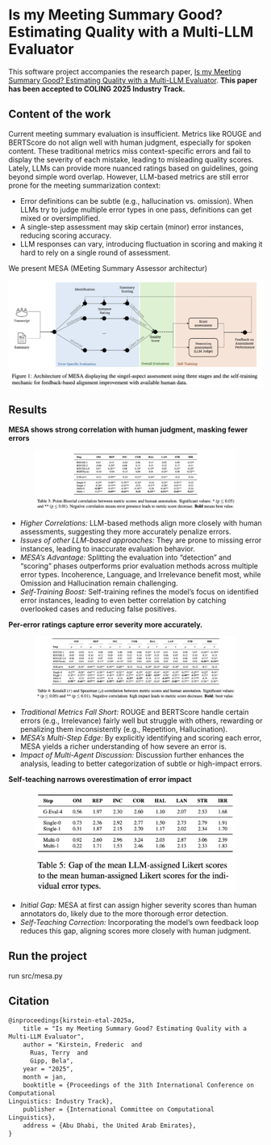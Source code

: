 # Is my Meeting Summary Good? Estimating Quality with a Multi-LLM Evaluator
This software project accompanies the research paper, [Is my Meeting Summary Good? Estimating Quality with a Multi-LLM Evaluator](https://arxiv.org/abs/2411.18444). **This paper has been accepted to COLING 2025 Industry Track.**


## Content of the work
Current meeting summary evaluation is insufficient. Metrics like ROUGE and BERTScore do not align well with human judgment, especially for spoken content.
These traditional metrics miss context-specific errors and fail to display the severity of each mistake, leading to misleading quality scores.
Lately, LLMs can provide more nuanced ratings based on guidelines, going beyond simple word overlap.
However, LLM-based metrics are still error prone for the meeting summarization context:
- Error definitions can be subtle (e.g., hallucination vs. omission). When LLMs try to judge multiple error types in one pass, definitions can get mixed or oversimplified.
- A single-step assessment may skip certain (minor) error instances, reducing scoring accuracy.
- LLM responses can vary, introducing fluctuation in scoring and making it hard to rely on a single round of assessment.

We present MESA (MEeting Summary Assessor architectur)

<p align="center">
<img src="imgs/Main.png" alt="Main_Figure">
</p>

## Results

**MESA shows strong correlation with human judgment, masking fewer errors**
<p align="center">
<img src="imgs/Correlation.png" alt="Correlation" width="400px">
</p>

- *Higher Correlations:* LLM-based methods align more closely with human assessments, suggesting they more accurately penalize errors.
- *Issues of other LLM-based approaches:* They are prone to missing error instances, leading to inaccurate evaluation behavior.
- *MESA’s Advantage:* Splitting the evaluation into “detection” and “scoring” phases outperforms prior evaluation methods across multiple error types. Incoherence, Language, and Irrelevance benefit most, while Omission and Hallucination remain challenging.
- *Self-Training Boost:* Self-training refines the model’s focus on identified error instances, leading to even better correlation by catching overlooked cases and reducing false positives.



**Per-error ratings capture error severity more accurately.**

<p align="center">
<img src="imgs/Error_severity.png" alt="Error_severity" width="400px">
</p>

- *Traditional Metrics Fall Short:* ROUGE and BERTScore handle certain errors (e.g., Irrelevance) fairly well but struggle with others, rewarding or penalizing them inconsistently (e.g., Repetition, Hallucination).
- *MESA’s Multi-Step Edge:* By explicitly identifying and scoring each error, MESA yields a richer understanding of how severe an error is.
- *Impact of Multi-Agent Discussion:* Discussion further enhances the analysis, leading to better categorization of subtle or high-impact errors.


**Self-teaching narrows overestimation of error impact**

<p align="center">
<img src="imgs/Self_teaching.png" alt="Self_teaching" width="400px">
</p>

- *Initial Gap:* MESA at first can assign higher severity scores than human annotators do, likely due to the more thorough error detection.
- *Self-Teaching Correction:* Incorporating the model’s own feedback loop reduces this gap, aligning scores more closely with human judgment.

## Run the project
run src/mesa.py

## Citation
```
@inproceedings{kirstein-etal-2025a,
    title = "Is my Meeting Summary Good? Estimating Quality with a Multi-LLM Evaluator",
    author = "Kirstein, Frederic  and
      Ruas, Terry  and
      Gipp, Bela",
    year = "2025",
    month = jan,
    booktitle = {Proceedings of the 31th International Conference on Computational
Linguistics: Industry Track},
    publisher = {International Committee on Computational Linguistics},
    address = {Abu Dhabi, the United Arab Emirates},
}
```
